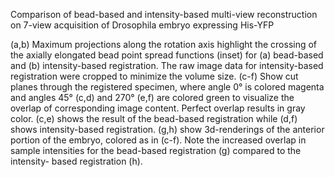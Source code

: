 Comparison of bead-based and intensity-based multi-view reconstruction on 7-view acquisition of Drosophila embryo expressing His-YFP

(a,b) Maximum projections along the rotation axis highlight the crossing of the axially elongated bead
point spread functions (inset) for (a) bead-based and (b) intensity-based registration. The raw image
data for intensity-based registration were cropped to minimize the volume size. (c-f) Show cut planes
through the registered specimen, where angle 0° is colored magenta and angles 45° (c,d) and 270°
(e,f) are colored green to visualize the overlap of corresponding image content. Perfect overlap results
in gray color. (c,e) shows the result of the bead-based registration while (d,f) shows intensity-based
registration. (g,h) show 3d-renderings of the anterior portion of the embryo, colored as in (c-f). Note the
increased overlap in sample intensities for the bead-based registration (g) compared to the intensity-
based registration (h).
